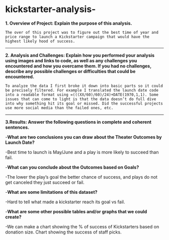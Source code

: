 # kickstarter-analysis-
**1.	Overview of Project: Explain the purpose of this analysis.**

	The over of this project was to figure out the best time of year and price range to launch a Kickstarter campaign that would have the highest likely hood of success.
---
**2. Analysis and Challenges: Explain how you performed your analysis using images and links to code, as well as any challenges you encountered and how you overcame them. If you had no challenges, describe any possible challenges or difficulties that could be encountered.**

	To analyze the data I first broke it down into basic parts so it could be precisely filtered. For example I translated the launch date code into a readable format using =(((XX/60)/60)/24)+DATE(1970,1,1). Some issues that can come to light is that the data doesn’t do full dive into why something hit its goal or missed. Did the successful projects use more social media than the failed ones, etc. 
---

**3.Results: Answer the following questions in complete and coherent sentences.**

   -**What are two conclusions you can draw about the Theater Outcomes by Launch Date?**
   
   -Best time to launch is May/June and a play is more likely to succeed than fail.
     
-**What can you conclude about the Outcomes based on Goals?**

   -The lower the play’s goal the better chance of success, and plays do not get canceled they just succeed or fail. 
   
-**What are some limitations of this dataset?**

  -Hard to tell what made a kickstarter reach its goal vs fail.
  
-**What are some other possible tables and/or graphs that we could create?**

  -We can make a chart showing the % of success of Kickstarters based on donation size. Chart showing the success of staff picks. 




